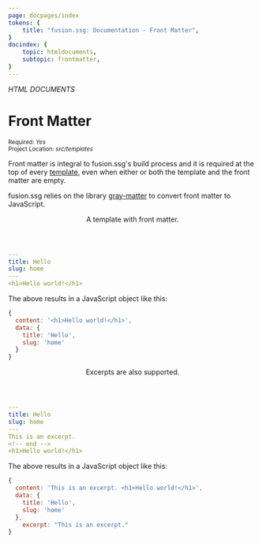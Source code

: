 ```yaml
---
page: docpages/index
tokens: {
    title: "fusion.ssg: Documentation - Front Matter",
}
docindex: {
    topic: htmldocuments,
    subtopic: frontmatter,
}
---
```

<!-- end -->

<em>HTML DOCUMENTS</em>

# Front Matter

<section class="container">
<div><small>Required: <em>Yes</em></small></div>
<div><small>Project Location: <em>src/templates</em></small></div>
</section>

Front matter is integral to fusion.ssg's build process and it is required at the top of every <a href="{baseURL}/docs/htmldocuments/templates">template</a>, even when either or both the template and the front matter are empty.

<p class="info">fusion.ssg relies on the library <a href="https://www.npmjs.com/package/gray-matter">gray-matter</a> to convert front matter to JavaScript.</p>

<article>
<header><p class="example">A template with front matter.</p></header>

```yaml
---
title: Hello
slug: home
---
<h1>Hello world!</h1>
```

The above results in a JavaScript object like this:

```js
{
  content: '<h1>Hello world!</h1>',
  data: {
    title: 'Hello',
    slug: 'home'
  }
}
```

</article>

<article>
<header><p class="example">Excerpts are also supported.</p></header>

```yaml
---
title: Hello
slug: home
---
This is an excerpt.
<!-- end -->
<h1>Hello world!</h1>
```

The above results in a JavaScript object like this:

```js
{
  content: 'This is an excerpt. <h1>Hello world!</h1>',
  data: {
    title: 'Hello',
    slug: 'home'
  },
    excerpt: "This is an excerpt."
}
```

</article>
